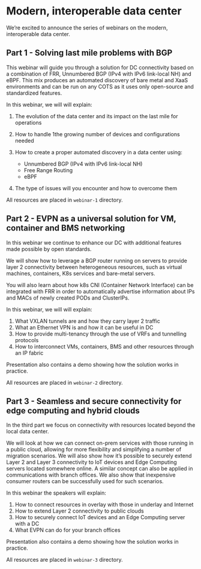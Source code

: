 
# Modern, interoperable data center

We’re excited to announce the series of webinars on the modern, interoperable data center.

## Part 1 - Solving last mile problems with BGP

This webinar will guide you through a solution for DC connectivity based on a combination of FRR, Unnumbered BGP (IPv4 with IPv6 link-local NH) and eBPF. This mix produces an automated discovery of bare metal and XaaS environments and can be run on any COTS as it uses only open-source and standardized features.

In this webinar, we will will explain:

1. The evolution of the data center and its impact on the last mile for operations
2. How to handle 1the growing number of devices and configurations needed
3. How to create a proper automated discovery in a data center using:

    - Unnumbered BGP (IPv4 with IPv6 link-local NH)
    - Free Range Routing
    - eBPF

4. The type of issues will you encounter and how to overcome them

All resources are placed in `webinar-1` directory.

## Part 2 - EVPN as a universal solution for VM, container and BMS networking

In this webinar we continue to enhance our DC with additional features made possible by open standards.

We will show how to leverage a BGP router running on servers to provide layer 2 connectivity between heterogeneous resources, such as virtual machines, containers, K8s services and bare-metal servers.

You will also learn about how k8s CNI (Container Network Interface) can be integrated with FRR in order to automatically advertise information about IPs and MACs of newly created PODs and ClusterIPs.

In this webinar, we will will explain:

1. What VXLAN tunnels are and how they carry layer 2 traffic
2. What an Ethernet VPN is and how it can be useful in DC
3. How to provide multi-tenancy through the use of VRFs and tunnelling protocols
4. How to interconnect VMs, containers, BMS and other resources through an IP fabric

Presentation also contains a demo showing how the solution works in practice.

All resources are placed in `webinar-2` directory.

## Part 3 - Seamless and secure connectivity for edge computing and hybrid clouds

In the third part we focus on connectivity with resources located beyond the local data center.

We will look at how we can connect on-prem services with those running in a public cloud, allowing for more flexibility and simplifying a number of migration scenarios. We will also show how it’s possible to securely extend Layer 2 and Layer 3 connectivity to IoT devices and Edge Computing servers located somewhere online. A similar concept can also be applied in communications with branch offices. We also show that inexpensive consumer routers can be successfully used for such scenarios.

In this webinar the speakers will explain:

1. How to connect resources in overlay with those in underlay and Internet
2. How to extend Layer 2 connectivity to public clouds
3. How to securely connect IoT devices and an Edge Computing server with a DC
4. What EVPN can do for your branch offices

Presentation also contains a demo showing how the solution works in practice.

All resources are placed in `webinar-3` directory.
